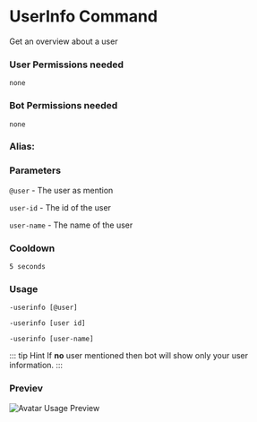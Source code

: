 # UserInfo Command
Get an overview about a user

### User Permissions needed
`none`
### Bot Permissions needed
`none`

### Alias:
> <Badge text="uinfo" type="tip" vertical="middle"/>
> <Badge text="userinfo" type="error" vertical="middle"/>


### Parameters
`@user` - The user as mention

`user-id` - The id of the user

`user-name` - The name of the user


### Cooldown
`5 seconds`


### Usage
`-userinfo [@user]`

`-userinfo [user id]`

`-userinfo [user-name]`


::: tip Hint
If **no** user mentioned then bot will show only your user information.
:::



### Previev

![Avatar Usage Preview](https://cdn.discordapp.com/attachments/469576672128139275/546422783551209504/unknown.png)

<CustomLayout/>

